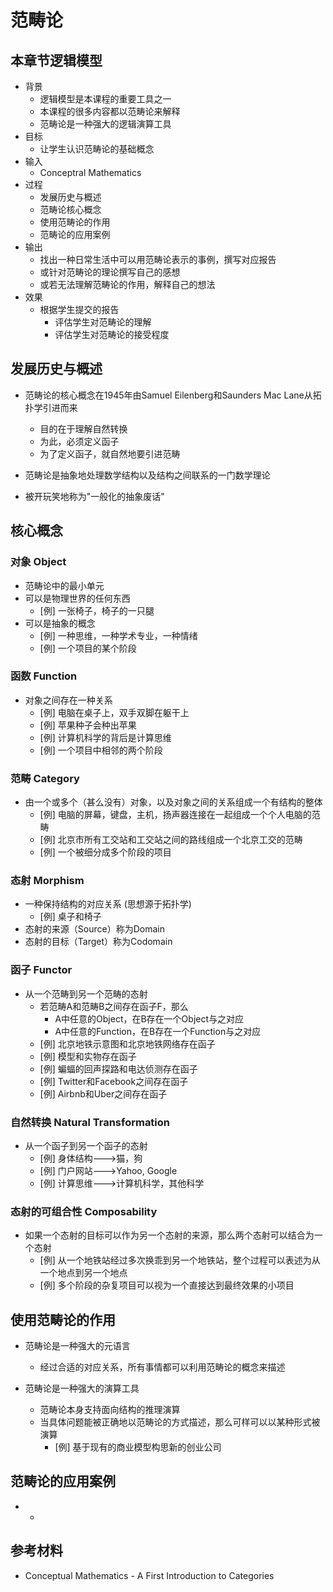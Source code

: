 # 范畴论

## 本章节逻辑模型

* 背景
    * 逻辑模型是本课程的重要工具之一
    * 本课程的很多内容都以范畴论来解释
    * 范畴论是一种强大的逻辑演算工具
* 目标
    * 让学生认识范畴论的基础概念
* 输入
    * Conceptral Mathematics
* 过程
    * 发展历史与概述
    * 范畴论核心概念
    * 使用范畴论的作用
    * 范畴论的应用案例
* 输出
    * 找出一种日常生活中可以用范畴论表示的事例，撰写对应报告
    * 或针对范畴论的理论撰写自己的感想
    * 或若无法理解范畴论的作用，解释自己的想法
* 效果
    * 根据学生提交的报告
        * 评估学生对范畴论的理解
        * 评估学生对范畴论的接受程度

## 发展历史与概述

* 范畴论的核心概念在1945年由Samuel Eilenberg和Saunders Mac Lane从拓扑学引进而来
    * 目的在于理解自然转换
    * 为此，必须定义函子
    * 为了定义函子，就自然地要引进范畴

* 范畴论是抽象地处理数学结构以及结构之间联系的一门数学理论
* 被开玩笑地称为"一般化的抽象废话"

## 核心概念

### 对象 Object

* 范畴论中的最小单元
* 可以是物理世界的任何东西
    * [例] 一张椅子，椅子的一只腿
* 可以是抽象的概念
    * [例] 一种思维，一种学术专业，一种情绪
    * [例] 一个项目的某个阶段

### 函数 Function

* 对象之间存在一种关系
    * [例] 电脑在桌子上，双手双脚在躯干上
    * [例] 苹果种子会种出苹果
    * [例] 计算机科学的背后是计算思维
    * [例] 一个项目中相邻的两个阶段

### 范畴 Category

* 由一个或多个（甚么没有）对象，以及对象之间的关系组成一个有结构的整体
    * [例] 电脑的屏幕，键盘，主机，扬声器连接在一起组成一个个人电脑的范畴
    * [例] 北京市所有工交站和工交站之间的路线组成一个北京工交的范畴
    * [例] 一个被细分成多个阶段的项目

### 态射 Morphism

* 一种保持结构的对应关系 (思想源于拓扑学)
    * [例] 桌子和椅子
* 态射的来源（Source）称为Domain
* 态射的目标（Target）称为Codomain

### 函子 Functor

* 从一个范畴到另一个范畴的态射
    * 若范畴A和范畴B之间存在函子F，那么
        * A中任意的Object，在B存在一个Object与之对应
        * A中任意的Function，在B存在一个Function与之对应
    * [例] 北京地铁示意图和北京地铁网络存在函子
    * [例] 模型和实物存在函子
    * [例] 蝙蝠的回声探路和电达侦测存在函子
    * [例] Twitter和Facebook之间存在函子
    * [例] Airbnb和Uber之间存在函子

### 自然转换 Natural Transformation

* 从一个函子到另一个函子的态射
    * [例] 身体结构--->猫，狗
    * [例] 门户网站--->Yahoo, Google
    * [例] 计算思维--->计算机科学，其他科学

### 态射的可组合性 Composability

* 如果一个态射的目标可以作为另一个态射的来源，那么两个态射可以结合为一个态射
    * [例] 从一个地铁站经过多次换乖到另一个地铁站，整个过程可以表述为从一个地点到另一个地点
    * [例] 多个阶段的杂复项目可以视为一个直接达到最终效果的小项目

## 使用范畴论的作用

* 范畴论是一种强大的元语言
    * 经过合适的对应关系，所有事情都可以利用范畴论的概念来描述

* 范畴论是一种强大的演算工具
    * 范畴论本身支持面向结构的推理演算
    * 当具体问题能被正确地以范畴论的方式描述，那么可样可以以某种形式被演算
        * [例] 基于现有的商业模型构思新的创业公司

## 范畴论的应用案例

* -

## 参考材料

* Conceptual Mathematics - A First Introduction to Categories